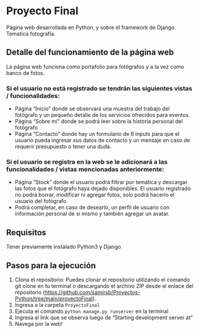 # Proyecto Final
Página web desarrollada en Python, y sobre el framework de Django. Tematica fotografía. 

## Detalle del funcionamiento de la página web
La página web funciona como portafolio para fotógrafos y a la vez como banco de fotos. 

### Si el usuario no está registrado se tendrán las siguientes vistas / funcionalidades: 

* Página “Inicio” donde se observará una muestra del trabajo del fotógrafo y un pequeño detalle de los servicios ofrecidos para eventos. 
* Página “Sobre mí” donde se podrá leer sobre la historia personal del fotógrafo
* Página “Contacto” donde hay un formulario de 6 inputs para que el usuario pueda ingresar sus datos de contacto y un mensaje en caso de requerir presupuesto o tener una duda.

### Si el usuario se registra en la web se le adicionará a las funcionalidades / vistas mencionadas anteriormente: 
* Página “Stock” donde el usuario podrá filtrar por temática y descargar las fotos que el fotógrafo haya dejado disponibles. El usuario registrado no podrá borrar, modificar ni agregar fotos, solo podrá hacerlo el usuario del fotógrafo.
* Podrá completar, en caso de desearlo,  un perfil de usuario con información personal de sí mismo y también agregar un avatar. 

## Requisitos
Tener previamente instalado Python3 y Django

## Pasos para la ejecución 
1. Clona el repositorio: Puedes clonar el repositorio utilizando el comando git clone en tu terminal o descargando el archivo ZIP desde el enlace del repositorio (https://github.com/samirsb/Proyectos-Python/tree/main/proyectoFinal).
2. Ingresa a la carpeta `ProyectoFinal`
3. Ejecuta el comando `python manage.py runserver` en la terminal
4. Ingresa al link que se observa luego de “Starting development server at”
5. Navega por la web! 
